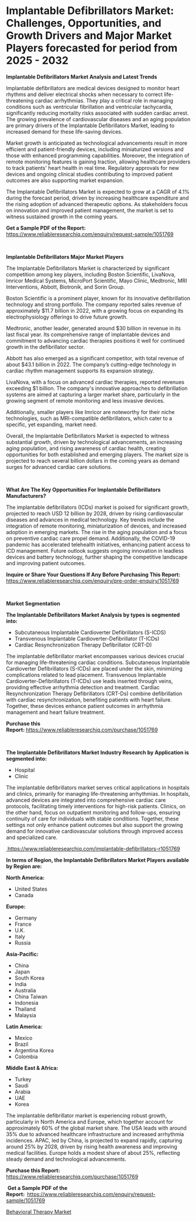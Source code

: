 <p><h1>Implantable Defibrillators Market: Challenges, Opportunities, and Growth Drivers and Major Market Players forecasted for period from 2025 - 2032</h1></p><p><strong>Implantable Defibrillators Market Analysis and Latest Trends</strong></p>
<p><p>Implantable defibrillators are medical devices designed to monitor heart rhythms and deliver electrical shocks when necessary to correct life-threatening cardiac arrhythmias. They play a critical role in managing conditions such as ventricular fibrillation and ventricular tachycardia, significantly reducing mortality risks associated with sudden cardiac arrest. The growing prevalence of cardiovascular diseases and an aging population are primary drivers of the Implantable Defibrillators Market, leading to increased demand for these life-saving devices.</p><p>Market growth is anticipated as technological advancements result in more efficient and patient-friendly devices, including miniaturized versions and those with enhanced programming capabilities. Moreover, the integration of remote monitoring features is gaining traction, allowing healthcare providers to track patients' heart health in real time. Regulatory approvals for new devices and ongoing clinical studies contributing to improved patient outcomes are also supporting market expansion. </p><p>The Implantable Defibrillators Market is expected to grow at a CAGR of 4.1% during the forecast period, driven by increasing healthcare expenditure and the rising adoption of advanced therapeutic options. As stakeholders focus on innovation and improved patient management, the market is set to witness sustained growth in the coming years.</p></p>
<p><strong>Get a Sample PDF of the Report:&nbsp;</strong> <a href="https://www.reliableresearchiq.com/enquiry/request-sample/1051769?utm_campaign=2265&utm_medium=2&utm_source=Github&utm_content=ia&utm_term=04032025&utm_id=implantable-defibrillators">https://www.reliableresearchiq.com/enquiry/request-sample/1051769</a></p>
<p>&nbsp;</p>
<p><strong>Implantable Defibrillators Major Market Players</strong></p>
<p><p>The Implantable Defibrillators Market is characterized by significant competition among key players, including Boston Scientific, LivaNova, Imricor Medical Systems, MicroPort Scientific, Mayo Clinic, Medtronic, MRI Interventions, Abbott, Biotronik, and Sorin Group. </p><p>Boston Scientific is a prominent player, known for its innovative defibrillation technology and strong portfolio. The company reported sales revenue of approximately $11.7 billion in 2022, with a growing focus on expanding its electrophysiology offerings to drive future growth.</p><p>Medtronic, another leader, generated around $30 billion in revenue in its last fiscal year. Its comprehensive range of implantable devices and commitment to advancing cardiac therapies positions it well for continued growth in the defibrillator sector.</p><p>Abbott has also emerged as a significant competitor, with total revenue of about $43.1 billion in 2022. The company’s cutting-edge technology in cardiac rhythm management supports its expansion strategy. </p><p>LivaNova, with a focus on advanced cardiac therapies, reported revenues exceeding $1 billion. The company's innovative approaches to defibrillation systems are aimed at capturing a larger market share, particularly in the growing segment of remote monitoring and less invasive devices.</p><p>Additionally, smaller players like Imricor are noteworthy for their niche technologies, such as MRI-compatible defibrillators, which cater to a specific, yet expanding, market need.</p><p>Overall, the Implantable Defibrillators Market is expected to witness substantial growth, driven by technological advancements, an increasing aging population, and rising awareness of cardiac health, creating opportunities for both established and emerging players. The market size is projected to reach several billion dollars in the coming years as demand surges for advanced cardiac care solutions.</p></p>
<p>&nbsp;</p>
<p><strong>What Are The Key Opportunities For Implantable Defibrillators Manufacturers?</strong></p>
<p><p>The implantable defibrillators (ICDs) market is poised for significant growth, projected to reach USD 12 billion by 2028, driven by rising cardiovascular diseases and advances in medical technology. Key trends include the integration of remote monitoring, miniaturization of devices, and increased adoption in emerging markets. The rise in the aging population and a focus on preventive cardiac care propel demand. Additionally, the COVID-19 pandemic has accelerated telehealth initiatives, enhancing patient access to ICD management. Future outlook suggests ongoing innovation in leadless devices and battery technology, further shaping the competitive landscape and improving patient outcomes.</p></p>
<p><strong>Inquire or Share Your Questions If Any Before Purchasing This Report:</strong> <a href="https://www.reliableresearchiq.com/enquiry/pre-order-enquiry/1051769?utm_campaign=2265&utm_medium=2&utm_source=Github&utm_content=ia&utm_term=04032025&utm_id=implantable-defibrillators">https://www.reliableresearchiq.com/enquiry/pre-order-enquiry/1051769</a></p>
<p>&nbsp;</p>
<p><strong>Market Segmentation</strong></p>
<p><strong>The Implantable Defibrillators Market Analysis by types is segmented into:</strong></p>
<p><ul><li>Subcutaneous Implantable Cardioverter Defibrillators (S-ICDS)</li><li>Transvenous Implantable Cardioverter-Defibrillator (T-ICDs)</li><li>Cardiac Resynchronization Therapy Defibrillator (CRT-D)</li></ul></p>
<p><p>The implantable defibrillator market encompasses various devices crucial for managing life-threatening cardiac conditions. Subcutaneous Implantable Cardioverter Defibrillators (S-ICDs) are placed under the skin, minimizing complications related to lead placement. Transvenous Implantable Cardioverter-Defibrillators (T-ICDs) use leads inserted through veins, providing effective arrhythmia detection and treatment. Cardiac Resynchronization Therapy Defibrillators (CRT-Ds) combine defibrillation with cardiac resynchronization, benefiting patients with heart failure. Together, these devices enhance patient outcomes in arrhythmia management and heart failure treatment.</p></p>
<p><strong>Purchase this Report:&nbsp;</strong><a href="https://www.reliableresearchiq.com/purchase/1051769?utm_campaign=2265&utm_medium=2&utm_source=Github&utm_content=ia&utm_term=04032025&utm_id=implantable-defibrillators">https://www.reliableresearchiq.com/purchase/1051769</a></p>
<p>&nbsp;</p>
<p><strong>The Implantable Defibrillators Market Industry Research by Application is segmented into:</strong></p>
<p><ul><li>Hospital</li><li>Clinic</li></ul></p>
<p><p>The implantable defibrillators market serves critical applications in hospitals and clinics, primarily for managing life-threatening arrhythmias. In hospitals, advanced devices are integrated into comprehensive cardiac care protocols, facilitating timely interventions for high-risk patients. Clinics, on the other hand, focus on outpatient monitoring and follow-ups, ensuring continuity of care for individuals with stable conditions. Together, these settings not only enhance patient outcomes but also support the growing demand for innovative cardiovascular solutions through improved access and specialized care.</p></p>
<p><a href="https://www.reliableresearchiq.com/implantable-defibrillators-r1051769?utm_campaign=2265&utm_medium=2&utm_source=Github&utm_content=ia&utm_term=04032025&utm_id=implantable-defibrillators">&nbsp;https://www.reliableresearchiq.com/implantable-defibrillators-r1051769</a></p>
<p><strong>In terms of Region, the Implantable Defibrillators Market Players available by Region are:</strong></p>
<p>
    <p> <strong> North America: </strong>
        <ul>
            <li>United States</li>
            <li>Canada</li>
        </ul>
        </p> 
    <p> <strong> Europe: </strong>
        <ul>
            <li>Germany</li>
            <li>France</li>
            <li>U.K.</li>
            <li>Italy</li>
            <li>Russia</li>
        </ul>
        </p> 
    <p> <strong> Asia-Pacific: </strong>
        <ul>
            <li>China</li>
            <li>Japan</li>
            <li>South Korea</li>
            <li>India</li>
            <li>Australia</li>
            <li>China Taiwan</li>
            <li>Indonesia</li>
            <li>Thailand</li>
            <li>Malaysia</li>
        </ul>
        </p> 
    <p> <strong> Latin America: </strong>
        <ul>
            <li>Mexico</li>
            <li>Brazil</li>
            <li>Argentina Korea</li>
            <li>Colombia</li>
        </ul>
        </p> 
    <p> <strong> Middle East & Africa: </strong>
        <ul>
            <li>Turkey</li>
            <li>Saudi</li>
            <li>Arabia</li>
            <li>UAE</li>
            <li>Korea</li>
        </ul>
    </p>
    </p>
<p><p>The implantable defibrillator market is experiencing robust growth, particularly in North America and Europe, which together account for approximately 60% of the global market share. The USA leads with around 35% due to advanced healthcare infrastructure and increased arrhythmia incidences. APAC, led by China, is projected to expand rapidly, capturing around 25% by 2028, driven by rising health awareness and improving medical facilities. Europe holds a modest share of about 25%, reflecting steady demand and technological advancements.</p></p>
<p><strong>Purchase this Report: </strong><a href="https://www.reliableresearchiq.com/purchase/1051769?utm_campaign=2265&utm_medium=2&utm_source=Github&utm_content=ia&utm_term=04032025&utm_id=implantable-defibrillators">https://www.reliableresearchiq.com/purchase/1051769</a></p>
<p>&nbsp;<strong>Get a Sample PDF of the Report:&nbsp;&nbsp;</strong><a href="https://www.reliableresearchiq.com/enquiry/request-sample/1051769?utm_campaign=2265&utm_medium=2&utm_source=Github&utm_content=ia&utm_term=04032025&utm_id=implantable-defibrillators">https://www.reliableresearchiq.com/enquiry/request-sample/1051769</a></p>
<p><strong></strong></p>
<p><p><a href="https://github.com/rosamariarocque98/Market-Research-Report-List-1/blob/main/behavioral-therapy-market.md?utm_campaign=2265&utm_medium=2&utm_source=Github&utm_content=ia&utm_term=04032025&utm_id=implantable-defibrillators">Behavioral Therapy Market</a></p></p>
